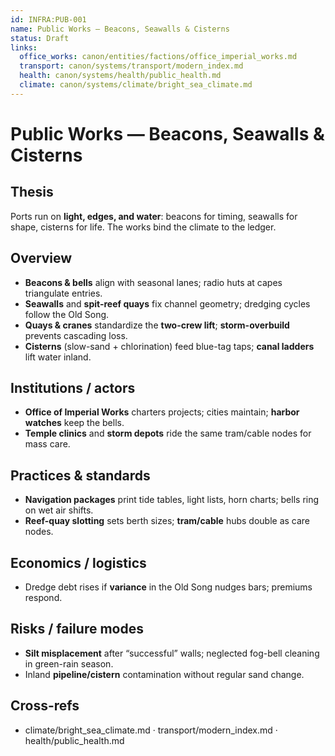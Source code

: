 ```yaml
---
id: INFRA:PUB-001
name: Public Works — Beacons, Seawalls & Cisterns
status: Draft
links:
  office_works: canon/entities/factions/office_imperial_works.md
  transport: canon/systems/transport/modern_index.md
  health: canon/systems/health/public_health.md
  climate: canon/systems/climate/bright_sea_climate.md
---
```


# Public Works — Beacons, Seawalls & Cisterns

## Thesis
Ports run on **light, edges, and water**: beacons for timing, seawalls for shape, cisterns for life. The works bind the climate to the ledger. 

## Overview
- **Beacons & bells** align with seasonal lanes; radio huts at capes triangulate entries.  
- **Seawalls** and **spit-reef quays** fix channel geometry; dredging cycles follow the Old Song.  
- **Quays & cranes** standardize the **two-crew lift**; **storm-overbuild** prevents cascading loss.  
- **Cisterns** (slow-sand + chlorination) feed blue-tag taps; **canal ladders** lift water inland. 

## Institutions / actors
- **Office of Imperial Works** charters projects; cities maintain; **harbor watches** keep the bells.  
- **Temple clinics** and **storm depots** ride the same tram/cable nodes for mass care. 

## Practices & standards
- **Navigation packages** print tide tables, light lists, horn charts; bells ring on wet air shifts.  
- **Reef-quay slotting** sets berth sizes; **tram/cable** hubs double as care nodes. 

## Economics / logistics
- Dredge debt rises if **variance** in the Old Song nudges bars; premiums respond. 

## Risks / failure modes
- **Silt misplacement** after “successful” walls; neglected fog-bell cleaning in green-rain season.  
- Inland **pipeline/cistern** contamination without regular sand change.

## Cross-refs
- climate/bright_sea_climate.md · transport/modern_index.md · health/public_health.md

